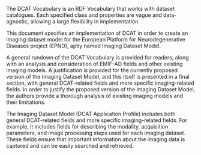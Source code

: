 The DCAT Vocabulary is an RDF Vocabulary that works with dataset catalogues. Each specified class and properties are vague and data-agnostic, allowing a large flexibility in implementation.

This document specifies an implementation of DCAT in order to create an imaging dataset model for the European Platform for Neurodegenerative Diseases project (EPND), aptly named Imaging Dataset Model.

A general rundown of the DCAT Vocabulary is provided for readers, along with an analysis and consideration of EMIF-AD fields and other existing imaging models. A justification is provided for the currently proposed version of the Imaging Dataset Model, and this itself is presented in a final section, with general DCAT-related fields and more specific imaging-related fields. In order to justify the proposed version of the Imaging Dataset Model, the authors provide a thorough analysis of existing imaging models and their limitations.

The Imaging Dataset Model (DCAT Application Profile) includes both general DCAT-related fields and more specific imaging-related fields. For example, it includes fields for describing the modality, acquisition parameters, and image processing steps used for each imaging dataset. These fields ensure that important information about the imaging data is captured and can be easily searched and retrieved.
